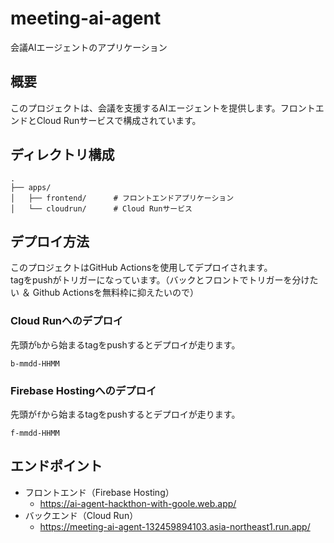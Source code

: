 # meeting-ai-agent
会議AIエージェントのアプリケーション

## 概要
このプロジェクトは、会議を支援するAIエージェントを提供します。フロントエンドとCloud Runサービスで構成されています。

## ディレクトリ構成
```
.
├── apps/
│   ├── frontend/      # フロントエンドアプリケーション
│   └── cloudrun/      # Cloud Runサービス
```

## デプロイ方法
このプロジェクトはGitHub Actionsを使用してデプロイされます。  
tagをpushがトリガーになっています。（バックとフロントでトリガーを分けたい ＆ Github Actionsを無料枠に抑えたいので）

### Cloud Runへのデプロイ
先頭が`b`から始まるtagをpushするとデプロイが走ります。
```
b-mmdd-HHMM
```

### Firebase Hostingへのデプロイ
先頭が`f`から始まるtagをpushするとデプロイが走ります。
```
f-mmdd-HHMM
```

## エンドポイント
- フロントエンド（Firebase Hosting）
  - https://ai-agent-hackthon-with-goole.web.app/
- バックエンド（Cloud Run）
  - https://meeting-ai-agent-132459894103.asia-northeast1.run.app/
